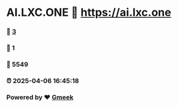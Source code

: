 # AI.LXC.ONE :link: https://ai.lxc.one   
### :page_facing_up: [3](https://ai.lxc.one/tag.html) 
### :speech_balloon: 1 
### :hibiscus: 5549 
### :alarm_clock: 2025-04-06 16:45:18 
### Powered by :heart: [Gmeek](https://github.com/Meekdai/Gmeek)
